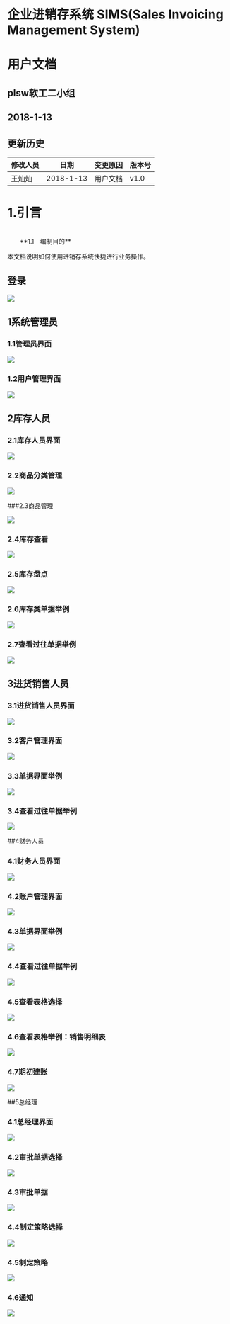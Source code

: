# 企业进销存系统 SIMS(Sales Invoicing Management System)

# 用户文档



## plsw软工二小组

## 2018-1-13

## 更新历史

| **修改人员** | **日期**     | **变更原因** | **版本号** |
| -------- | ---------- | -------- | ------- |
| 王灿灿 | 2018-1-13 | 用户文档 | v1.0 |

# 1.引言
<br/>
　　**1.1　编制目的**

本文档说明如何使用进销存系统快捷进行业务操作。

## 登录

<img src="../img/用户管理/登录.jpg"><br>

## 1系统管理员

### 1.1管理员界面

<img src="../img/用户管理/用户界面.jpg"><br>

### 1.2用户管理界面

<img src="../img/用户管理/用户管理.jpg"><br>

## 2库存人员

### 2.1库存人员界面

<img src="../img/库存/库存管理.jpg"><br>

### 2.2商品分类管理

<img src="../img/库存/商品分类管理.jpg"><br>

###2.3商品管理

<img src="../img/库存/商品管理.jpg"><br>

### 2.4库存查看

<img src="../img/库存/库存查看.jpg"><br>

### 2.5库存盘点

<img src="../img/库存/库存盘点.jpg"><br>

### 2.6库存类单据举例

<img src="../img/库存/库存报损单.jpg"><br>

### 2.7查看过往单据举例

<img src="../img/库存/查看过往单据.jpg"><br>

## 3进货销售人员

### 3.1进货销售人员界面

<img src="../img/销售/进货销售.jpg"><br>

### 3.2客户管理界面

<img src="../img/销售/客户管理.jpg"><br>

### 3.3单据界面举例

<img src="../img/销售/销售退货单.jpg"><br>

### 3.4查看过往单据举例

<img src="../img/销售/查看过往销售退货单.jpg"><br>

##4财务人员

### 4.1财务人员界面

<img src="../img/财务/财务.jpg"><br>

### 4.2账户管理界面

<img src="../img/财务/银行账户管理.jpg"><br>

### 4.3单据界面举例

<img src="../img/财务/收款单.jpg"><br>

### 4.4查看过往单据举例

<img src="../img/财务/查看过往收款单.jpg"><br>

### 4.5查看表格选择

<img src="../img/财务/查看表格选择.jpg"><br>

### 4.6查看表格举例：销售明细表

<img src="../img/财务/销售明细表.jpg"><br>

### 4.7期初建账

<img src="../img/财务/期初建账.jpg"><br>

##5总经理

### 4.1总经理界面

<img src="../img/总经理/总经理.jpg"><br>

### 4.2审批单据选择

<img src="../img/总经理/审批单据选择.jpg"><br>

### 4.3审批单据

<img src="../img/总经理/审批单据.jpg"><br>

### 4.4制定策略选择

<img src="../img/总经理/制定策略选择.jpg"><br>

### 4.5制定策略

<img src="../img/总经理/制定策略.jpg"><br>

### 4.6通知

<img src="../img/总经理/message.jpg"><br>






